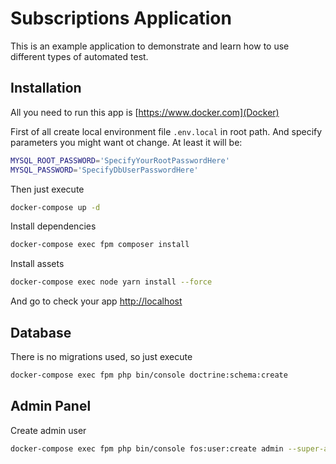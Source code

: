 Subscriptions Application
========================

This is an example application to demonstrate and learn how to use different types of automated test.

Installation
--------------

All you need to run this app is [https://www.docker.com](Docker)

First of all create local environment file `.env.local` in root path. And specify parameters you might want ot change.
At least it will be:

```bash
MYSQL_ROOT_PASSWORD='SpecifyYourRootPasswordHere'
MYSQL_PASSWORD='SpecifyDbUserPasswordHere'
```

Then just execute

```bash
docker-compose up -d
```

Install dependencies

```bash
docker-compose exec fpm composer install
```

Install assets

```bash
docker-compose exec node yarn install --force
```

And go to check your app [http://localhost](http://localhost)

Database
--------

There is no migrations used, so just execute 

```bash
docker-compose exec fpm php bin/console doctrine:schema:create
```

Admin Panel
----------

Create admin user

```bash
docker-compose exec fpm php bin/console fos:user:create admin --super-admin
```